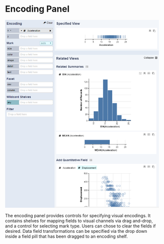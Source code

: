 # Encoding Panel

![](../.gitbook/assets/encodingchannelsrv.PNG)

The encoding panel provides controls for specifying visual encodings. It contains shelves for mapping fields to visual channels via drag and-drop, and a control for selecting mark type. Users can chose to clear the fields if desired. Data field transformations can be specified via the drop down inside a field pill that has been dragged to an encoding shelf.

